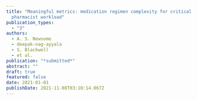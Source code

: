 ```yaml
---
title: "Meaningful metrics: medication regimen complexity for critical care
  pharmacist workload"
publication_types:
  - "3"
authors:
  - A. S. Newsome
  - deepak-nag-ayyala
  - S. Blackwell
  - et al.
publication: "*submitted*"
abstract: ""
draft: true
featured: false
date: 2021-01-01
publishDate: 2021-11-08T03:10:14.067Z
---
```

